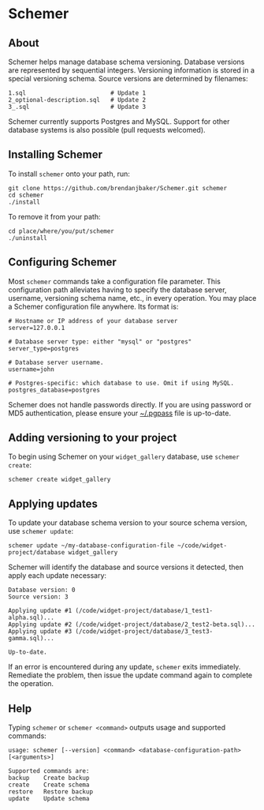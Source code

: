 # Schemer

## About

Schemer helps manage database schema versioning. Database versions are represented by sequential integers. Versioning information is stored in a special versioning schema. Source versions are determined by filenames:

```
1.sql                        # Update 1
2_optional-description.sql   # Update 2
3_.sql                       # Update 3
```

Schemer currently supports Postgres and MySQL. Support for other database systems is also possible (pull requests welcomed).

## Installing Schemer

To install `schemer` onto your path, run:

```
git clone https://github.com/brendanjbaker/Schemer.git schemer
cd schemer
./install
```

To remove it from your path:

```
cd place/where/you/put/schemer
./uninstall
```

## Configuring Schemer

Most `schemer` commands take a configuration file parameter. This configuration path alleviates having to specify the database server, username, versioning schema name, etc., in every operation. You may place a Schemer configuration file anywhere. Its format is:

```
# Hostname or IP address of your database server
server=127.0.0.1

# Database server type: either "mysql" or "postgres"
server_type=postgres

# Database server username.
username=john

# Postgres-specific: which database to use. Omit if using MySQL.
postgres_database=postgres
```

Schemer does not handle passwords directly. If you are using password or MD5 authentication, please ensure your [~/.pgpass](http://www.postgresql.org/docs/current/static/libpq-pgpass.html) file is up-to-date.

## Adding versioning to your project

To begin using Schemer on your `widget_gallery` database, use `schemer create`:

```
schemer create widget_gallery
```

## Applying updates

To update your database schema version to your source schema version, use `schemer update`:

```
schemer update ~/my-database-configuration-file ~/code/widget-project/database widget_gallery
```

Schemer will identify the database and source versions it detected, then apply each update necessary:

```
Database version: 0
Source version: 3

Applying update #1 (/code/widget-project/database/1_test1-alpha.sql)...
Applying update #2 (/code/widget-project/database/2_test2-beta.sql)...
Applying update #3 (/code/widget-project/database/3_test3-gamma.sql)...

Up-to-date.
```

If an error is encountered during any update, `schemer` exits immediately. Remediate the problem, then issue the update command again to complete the operation.

## Help

Typing `schemer` or `schemer <command>` outputs usage and supported commands:

```
usage: schemer [--version] <command> <database-configuration-path> [<arguments>]

Supported commands are:
backup    Create backup
create    Create schema
restore   Restore backup
update    Update schema
```

